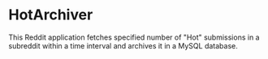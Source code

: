 # HotArchiver
This Reddit application fetches specified number of "Hot" submissions in a subreddit within a time interval and archives it in a MySQL database.
